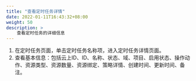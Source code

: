 ```yaml
---
title: "查看定时任务详情"
date: 2022-01-11T16:43:32+08:00
weight: 50
description: >
    查看定时任务的详细信息
---
```


1. 在定时任务页面，单击定时任务名称项，进入定时任务详情页面。
2. 查看基本信息：包括云上ID、ID、名称、状态、域、项目、启用状态、操作动作、资源类型、资源数量、资源绑定、策略详情、创建时间、更新时间、备注。
